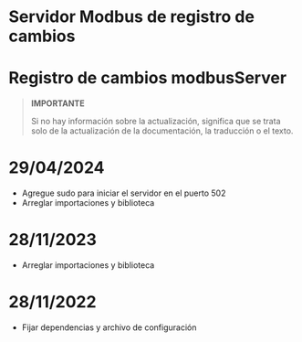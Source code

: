 # Servidor Modbus de registro de cambios

# Registro de cambios modbusServer

>**IMPORTANTE**
>
>Si no hay información sobre la actualización, significa que se trata solo de la actualización de la documentación, la traducción o el texto.



# 29/04/2024

- Agregue sudo para iniciar el servidor en el puerto 502
- Arreglar importaciones y biblioteca


# 28/11/2023

- Arreglar importaciones y biblioteca


# 28/11/2022

- Fijar dependencias y archivo de configuración